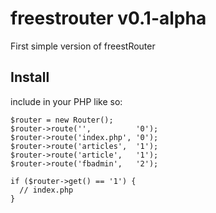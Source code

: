 # freestrouter v0.1-alpha

First simple version of freestRouter

## Install

include in your PHP like so:
```
$router = new Router();       
$router->route('',          '0');
$router->route('index.php', '0');
$router->route('articles',  '1');
$router->route('article',   '1');
$router->route('fbadmin',   '2');
        
if ($router->get() == '1') {
  // index.php
}
```
